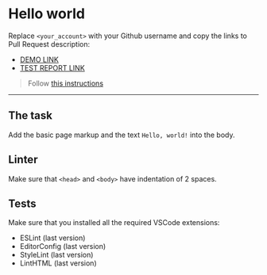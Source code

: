 # Hello world

Replace `<your_account>` with your Github username and copy the links to Pull Request description:
- [DEMO LINK](https://Oleksandr-Vol.github.io/layout_hello-world/)
- [TEST REPORT LINK](https://Oleksandr-Vol.github.io/layout_hello-world/report/html_report/)

> Follow [this instructions](https://mate-academy.github.io/layout_task-guideline/#how-to-solve-the-layout-tasks-on-github)
___

## The task

Add the basic page markup and the text `Hello, world!` into the body.

## Linter

Make sure that `<head>` and `<body>` have indentation of 2 spaces.

## Tests

Make sure that you installed all the required VSCode extensions:

- ESLint (last version)
- EditorConfig (last version)
- StyleLint (last version)
- LintHTML (last version)
